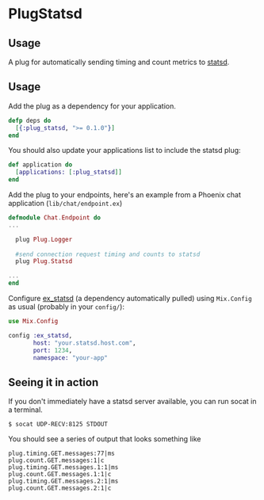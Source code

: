 PlugStatsd
==========

## Usage
A plug for automatically sending
timing and count metrics to [statsd](https://github.com/etsy/statsd).

## Usage

Add the plug as a dependency for your application.

```elixir
defp deps do
  [{:plug_statsd, ">= 0.1.0"}]
end
```

You should also update your applications list to include the statsd plug:

```elixir
def application do
  [applications: [:plug_statsd]]
end
```

Add the plug to your endpoints, here's an example from a Phoenix chat application (`lib/chat/endpoint.ex`)

```elixir
defmodule Chat.Endpoint do
...

  plug Plug.Logger
  
  #send connection request timing and counts to statsd
  plug Plug.Statsd

...
end
```

Configure [ex_statsd](https://github.com/CargoSense/ex_statsd) (a dependency automatically pulled) using `Mix.Config` as usual (probably in your
`config/`):

```elixir
use Mix.Config

config :ex_statsd,
       host: "your.statsd.host.com",
       port: 1234,
       namespace: "your-app"
```

## Seeing it in action

If you don't immediately have a statsd server available, you can run socat in a terminal.

```shell
$ socat UDP-RECV:8125 STDOUT
```

You should see a series of output that looks something like

```
plug.timing.GET.messages:77|ms
plug.count.GET.messages:1|c
plug.timing.GET.messages.1:1|ms
plug.count.GET.messages.1:1|c
plug.timing.GET.messages.2:1|ms
plug.count.GET.messages.2:1|c
```
